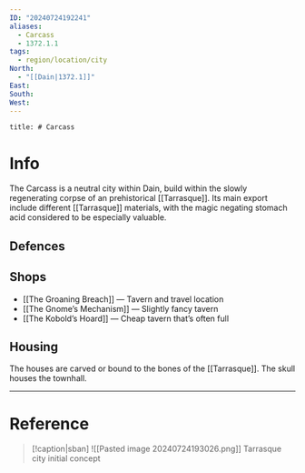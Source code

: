 ```yaml
---
ID: "20240724192241"
aliases:
  - Carcass
  - 1372.1.1
tags:
  - region/location/city
North:
  - "[[Dain|1372.1]]"
East: 
South: 
West:
---
```

```toc
title: # Carcass
```

# Info

The Carcass is a neutral city within Dain, build within the slowly regenerating corpse of an prehistorical [[Tarrasque]]. Its main export include different [[Tarrasque]] materials, with the magic negating stomach acid considered to be especially valuable.

## Defences



## Shops

- [[The Groaning Breach]] — Tavern and travel location
- [[The Gnome’s Mechanism]] — Slightly fancy tavern
- [[The Kobold’s Hoard]] — Cheap tavern that’s often full

## Housing

The houses are carved or bound to the bones of the [[Tarrasque]]. The skull houses the townhall.

---

# Reference

>[!caption|sban]
>![[Pasted image 20240724193026.png]]
>Tarrasque city initial concept
